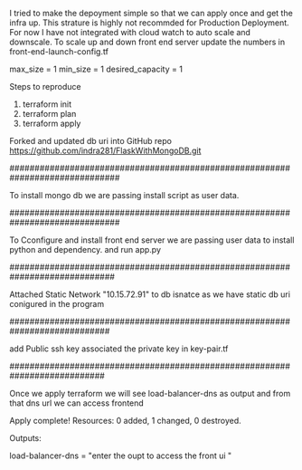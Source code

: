 I tried to make the depoyment simple so that we can apply once and get the infra up. This strature is highly not recommded for Production Deployment.
For now I have not integrated with cloud watch to auto scale and downscale.
To scale up and down front end server update the numbers  in front-end-launch-config.tf 

max_size                  = 1
min_size                  = 1
desired_capacity          = 1

Steps to reproduce 
1. terraform init 
2. terraform plan
3. terraform apply 


Forked and updated db uri into GitHub repo
https://github.com/indra281/FlaskWithMongoDB.git

##############################################################################

To install mongo db we are passing install script as user data.

##############################################################################

To Cconfigure and install front end server we are passing user data to install python and dependency. and run app.py

#############################################################################

Attached Static Network "10.15.72.91" to db isnatce as we have static db uri conigured in the program 

############################################################################

add Public ssh key associated the private key  in key-pair.tf 

###########################################################################



Once we apply terraform we will see load-balancer-dns  as output and from that dns url we can access frontend

Apply complete! Resources: 0 added, 1 changed, 0 destroyed.

Outputs:

load-balancer-dns = "enter the oupt to access the front ui "


